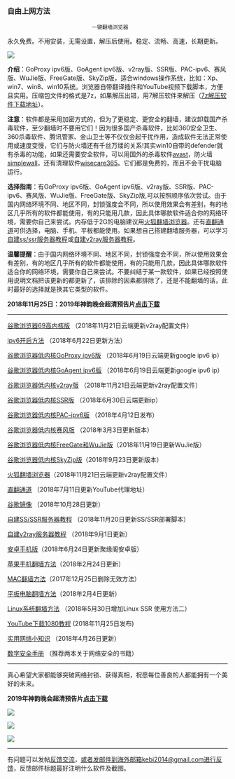 ### 自由上网方法

                               一键翻墙浏览器


永久免费。不用安装，无需设置，解压后使用。稳定、流畅、高速，长期更新。

![](https://gitlab.com/Alvin9999/pac2/raw/master/%E5%9B%BE%E6%A0%87.PNG)


**介绍**：GoProxy ipv6版、GoAgent ipv6版、v2ray版、SSR版、PAC-ipv6、赛风版、WuJie版、FreeGate版、SkyZip版，适合windows操作系统，比如：Xp、win7、win8、win10系统。浏览器自带翻译插件和YouTube视频下载脚本，方便且实用。压缩包文件的格式是7z，如果解压出错，用7解压软件来解压（[7z解压软件下载地址](https://sparanoid.com/lab/7z/)）。

**注意**：软件都是采用加密方式的，但为了更稳定、更安全的翻墙，建议卸载国产杀毒软件，至少翻墙时不要用它们！因为很多国产杀毒软件，比如360安全卫生、360杀毒软件、腾讯管家、金山卫士等不仅仅会起干扰作用，造成软件无法正常使用或速度变慢，它们与防火墙还有千丝万缕的关系!其实win10自带的defender就有杀毒的功能，如果还需要安全软件，可以用国外的杀毒软件[avast](http://files.avast.com/iavs9x/avast_free_antivirus_setup_offline.exe)，防火墙[simplewall](https://github.com/henrypp/simplewall/releases/download/v.2.3.4/simplewall-2.3.4-setup.exe)，还有清理软件[wisecare365](http://downloads.wisecleaner.com/soft/WiseCare365.exe)。它们都是免费的，而且不会干扰电脑运行。

**选择指南**：有GoProxy ipv6版、GoAgent ipv6版、v2ray版、SSR版、PAC-ipv6、赛风版、WuJie版、FreeGate版、SkyZip版,可以按照顺序依次尝试。由于国内网络环境不同、地区不同，封锁强度会不同，所以使用效果会有差别，有的地区几乎所有的软件都能使用，有的只能用几款，因此具体哪款软件适合你的网络环境，需要你自己来尝试。内存低于2G的电脑建议用[火狐翻墙浏览器](https://gitlab.com/Alvin9999/free/wikis/%E7%81%AB%E7%8B%90%E7%BF%BB%E5%A2%99%E6%B5%8F%E8%A7%88%E5%99%A8)。还有[直翻通道](https://gitlab.com/Alvin9999/free/wikis/%E7%9B%B4%E7%BF%BB%E9%80%9A%E9%81%93)可供选择，电脑、手机、平板都能使用。如果想自己搭建翻墙服务器，可以学习[自建ss/ssr服务器教程](https://gitlab.com/Alvin9999/free/wikis/%E8%87%AA%E5%BB%BAss%E6%9C%8D%E5%8A%A1%E5%99%A8%E6%95%99%E7%A8%8B)或[自建v2ray服务器教程](https://gitlab.com/Alvin9999/free/wikis/%E8%87%AA%E5%BB%BAv2ray%E6%9C%8D%E5%8A%A1%E5%99%A8%E6%95%99%E7%A8%8B)。


**温馨提醒**：由于国内网络环境不同、地区不同，封锁强度会不同，所以使用效果会有差别，有的地区几乎所有的软件都能使用，有的只能用几款，因此具体哪款软件适合你的网络环境，需要你自己来尝试。不要纠结于某一款软件，如果已经按照使用说明文档把该更新的都更新了，该排除的因素都排除了，还是不能翻墙的话，此时最好的选择就是换其它类型的软件。

**2018年11月25日：2019年神韵晚会超清预告片[点击下载](http://108.61.224.82:8000/f/ddd18239a6/)**

***

[谷歌浏览器69高内核版](https://gitlab.com/Alvin9999/free/wikis/%E9%AB%98%E5%86%85%E6%A0%B8%E7%89%88) （2018年11月21日云端更新v2ray配置文件）

[ipv6开启方法](https://gitlab.com/Alvin9999/free/wikis/ipv6%E5%BC%80%E5%90%AF%E6%96%B9%E6%B3%95) （2018年6月22日更新方法）

[谷歌浏览器低内核GoProxy ipv6版](https://gitlab.com/Alvin9999/free/wikis/goproxy-ipv6%E7%89%88) （2018年6月19日云端更新google ipv6 ip）

[谷歌浏览器低内核GoAgent ipv6版](https://gitlab.com/Alvin9999/free/wikis/goagent-ipv6%E7%89%88) （2018年6月19日云端更新google ipv6 ip）


[谷歌浏览器低内核v2ray版](https://gitlab.com/Alvin9999/free/wikis/v2ray%E7%89%88) （2018年11月21日云端更新v2ray配置文件）

[谷歌浏览器低内核SSR版](https://gitlab.com/Alvin9999/free/wikis/ssr%E7%89%88) （2018年6月30日云端更新ip）

[谷歌浏览器低内核PAC-ipv6版](https://gitlab.com/Alvin9999/free/wikis/pac-ipv6%E7%89%88) （2018年4月12日发布）


[谷歌浏览器低内核赛风版](https://gitlab.com/Alvin9999/free/wikis/%E8%B5%9B%E9%A3%8E%E7%89%88) （2018年3月3日更新版本）

[谷歌浏览器低内核FreeGate和WuJie版](https://gitlab.com/Alvin9999/free/wikis/freegate%E5%92%8Cwujie%E7%89%88)（2018年11月19日更新WuJie版）

[谷歌浏览器低内核SkyZip版](https://gitlab.com/Alvin9999/free/wikis/skyzip%E7%89%88
)（2018年9月23日更新版本）

[火狐翻墙浏览器](https://gitlab.com/Alvin9999/free/wikis/%E7%81%AB%E7%8B%90%E7%BF%BB%E5%A2%99%E6%B5%8F%E8%A7%88%E5%99%A8)（2018年11月21日云端更新v2ray配置文件）

[直翻通道](https://gitlab.com/Alvin9999/free/wikis/%E7%9B%B4%E7%BF%BB%E9%80%9A%E9%81%93) （2018年7月11日更新YouTube代理地址）

[谷歌镜像](https://gitlab.com/Alvin9999/free/wikis/%E8%B0%B7%E6%AD%8C%E9%95%9C%E5%83%8F) （2018年10月28日更新）

[自建SS/SSR服务器教程](https://gitlab.com/Alvin9999/free/wikis/%E8%87%AA%E5%BB%BAss%E6%9C%8D%E5%8A%A1%E5%99%A8%E6%95%99%E7%A8%8B) （2018年11月20日更新SS/SSR部署脚本）

[自建v2ray服务器教程](https://gitlab.com/Alvin9999/free/wikis/%E8%87%AA%E5%BB%BAv2ray%E6%9C%8D%E5%8A%A1%E5%99%A8%E6%95%99%E7%A8%8B) （2018年9月1日更新）

[安卓手机版](https://gitlab.com/Alvin9999/free/wikis/%E5%AE%89%E5%8D%93%E6%89%8B%E6%9C%BA%E7%89%88)（2018年6月24日更新聚缘阁安卓版）

[苹果手机翻墙方法](https://gitlab.com/Alvin9999/free/wikis/%E8%8B%B9%E6%9E%9C%E6%89%8B%E6%9C%BA%E7%BF%BB%E5%A2%99%E8%BD%AF%E4%BB%B6)（2018年2月24日更新）

[MAC翻墙方法](https://gitlab.com/Alvin9999/free/wikis/%E8%8B%B9%E6%9E%9C%E7%94%B5%E8%84%91mac%E7%BF%BB%E5%A2%99%E8%BD%AF%E4%BB%B6)（2017年12月25日删除无效方法）

[平板电脑翻墙方法](https://gitlab.com/Alvin9999/free/wikis/%E5%B9%B3%E6%9D%BF%E7%94%B5%E8%84%91%E7%BF%BB%E5%A2%99%E8%BD%AF%E4%BB%B6)（2018年2月4日更新）

[Linux系统翻墙方法](https://gitlab.com/Alvin9999/free/wikis/linux%E7%B3%BB%E7%BB%9F%E7%BF%BB%E5%A2%99%E6%96%B9%E6%B3%95) （2018年5月30日增加Linux SSR 使用方法二）

[YouTube下载1080教程](https://gitlab.com/Alvin9999/free/wikis/youtube%E4%B8%8B%E8%BD%BD1080%E6%95%99%E7%A8%8B) (2018年11月25日发布)

[实用网络小知识](https://gitlab.com/Alvin9999/free/wikis/%E5%AE%9E%E7%94%A8%E7%BD%91%E7%BB%9C%E5%B0%8F%E7%9F%A5%E8%AF%86) （2018年4月26日更新）

[数字安全手册](https://gitlab.com/Alvin9999/free/wikis/%E6%95%B0%E5%AD%97%E5%AE%89%E5%85%A8%E6%89%8B%E5%86%8C) （推荐两本关于网络安全的书籍）

***

真心希望大家都能够突破网络封锁、获得真相，祝愿每位善良的人都能拥有一个美好的未来。

**2019年神韵晚会超清预告片[点击下载](http://108.61.224.82:8000/f/ddd18239a6/)**

![](https://gitlab.com/Alvin9999/pac2/raw/master/shenyun003.jpg)

![](https://gitlab.com/Alvin9999/pac2/raw/master/1.JPG)

![](https://gitlab.com/Alvin9999/pac2/raw/master/2.JPG)

***


有问题可以发帖[反馈交流](https://gitlab.com/Alvin9999/free/issues)，或者发邮件到海外邮箱kebi2014@gmail.com进行反馈，反馈邮件标题最好注明什么软件及截图。